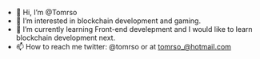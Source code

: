 - 👋 Hi, I’m @Tomrso
- 👀 I’m interested in blockchain development and gaming.
- 🌱 I’m currently learning Front-end develepment and I would like to learn blockchain development next.
- 📫 How to reach me twitter: @tomrso or at tomrso_@hotmail.com

